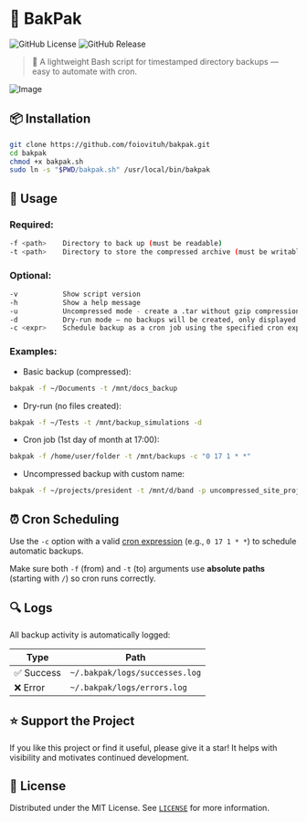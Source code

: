 # 💾 BakPak
![GitHub License](https://img.shields.io/github/license/foiovituh/bakpak)
![GitHub Release](https://img.shields.io/github/v/release/foiovituh/bakpak)

> 🧠 A lightweight Bash script for timestamped directory backups — easy to automate with cron.

![Image](https://github.com/user-attachments/assets/dc80cff7-71da-46af-9371-8802f7f191b3)

## 📦 Installation
```bash
git clone https://github.com/foiovituh/bakpak.git
cd bakpak
chmod +x bakpak.sh
sudo ln -s "$PWD/bakpak.sh" /usr/local/bin/bakpak
```

## 🚀 Usage
### Required:
```bash
-f <path>    Directory to back up (must be readable)
-t <path>    Directory to store the compressed archive (must be writable)
```

### Optional:
```bash
-v           Show script version
-h           Show a help message
-u           Uncompressed mode - create a .tar without gzip compression
-d           Dry-run mode — no backups will be created, only displayed
-c <expr>    Schedule backup as a cron job using the specified cron expression
```

### Examples:

- Basic backup (compressed):
```bash
bakpak -f ~/Documents -t /mnt/docs_backup
```

- Dry-run (no files created):
```bash
bakpak -f ~/Tests -t /mnt/backup_simulations -d
```

- Cron job (1st day of month at 17:00):
```bash
bakpak -f /home/user/folder -t /mnt/backups -c "0 17 1 * *"
```

- Uncompressed backup with custom name:
```bash
bakpak -f ~/projects/president -t /mnt/d/band -p uncompressed_site_project -u
```

## ⏰ Cron Scheduling
Use the `-c` option with a valid [cron expression](https://crontab.guru) (e.g., `0 17 1 * *`) to schedule automatic backups.

Make sure both `-f` (from) and `-t` (to) arguments use **absolute paths** (starting with `/`) so cron runs correctly.

## 🔍 Logs
All backup activity is automatically logged:

| Type       | Path                                      |
|------------|-------------------------------------------|
| ✅ Success | `~/.bakpak/logs/successes.log`            |
| ❌ Error   | `~/.bakpak/logs/errors.log`               |

## ⭐ Support the Project
If you like this project or find it useful, please give it a star! It helps with visibility and motivates continued development.

## 📄 License
Distributed under the MIT License. See [`LICENSE`](LICENSE) for more information.
